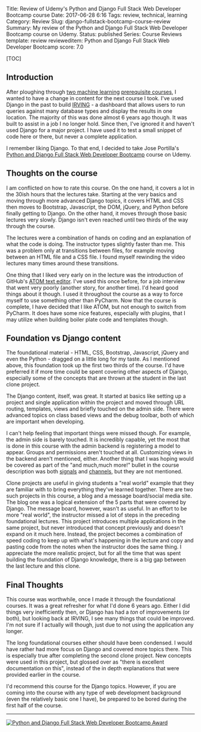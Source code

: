 Title: Review of Udemy's Python and Django Full Stack Web Developer Bootcamp course
Date: 2017-06-28 6:16
Tags: review, technical, learning
Category: Review
Slug: django-fullstack-bootcamp-course-review
Summary: My review of the Python and Django Full Stack Web Developer Bootcamp course on Udemy.
Status: published
Series: Course Reviews
template: review
revieweditem: Python and Django Full Stack Web Developer Bootcamp
score: 7.0

[TOC]

## Introduction

After ploughing through [two machine learning][1] [prerequisite courses][2], I wanted to have a change in content for the next
course I took. I've used Django in the past to build [IRVING][3] - a dashboard that allows users to run queries against many
database types and display the results in one location. The majority of this was done almost 6 years ago though. It was built
to assist in a job I no longer hold. Since then, I've ignored it and haven't used Django for a major project. I have used it to
test a small snippet of code here or there, but never a complete application.

I remember liking Django. To that end, I decided to take Jose Portilla's [Python and Django Full Stack Web Developer Bootcamp][4]
course on Udemy.

## Thoughts on the course

I am conflicted on how to rate this course. On the one hand, it covers a lot in the 30ish hours that the lectures take. Starting at
the very basics and moving through more advanced Django topics, it covers HTML and CSS then moves to Bootstrap, Javascript, the DOM,
jQuery, and Python before finally getting to Django. On the other hand, it moves through those basic lectures very slowly. Django isn't
even reached until two thirds of the way through the course.

The lectures were a combination of hands on coding and an explanation of what the code is doing. The instructor types slightly
faster than me. This was a problem only at transitions between files, for example moving between an HTML file and a CSS file. I found myself
rewinding the video lectures many times around these transitions.

One thing that I liked very early on in the lecture was the introduction of GitHub's [ATOM text editor][5]. I've used this once before, for a job
interview that went very poorly (another story, for another time). I'd heard good things about it though. I used it throughout the course as a way to
force myself to use something other than PyCharm. Now that the course is complete, I have decided that I like ATOM, but not enough to switch from
PyCharm. It does have some nice features, especially with plugins, that I may utilize when building boiler plate code and templates though.

## Foundation vs Django content

The foundational material - HTML, CSS, Bootstrap, Javascript, jQuery and even the Python - dragged on a little long for my taste. As I
mentioned above, this foundation took up the first two thirds of the course. I'd have preferred it if more time could be spent covering
other aspects of Django, especially some of the concepts that are thrown at the student in the last clone project.

The Django content, itself, was great. It started at basics like setting up a project and single application within the project and
moved through URL routing, templates, views and briefly touched on the admin side. There were advanced topics on class based views and
the debug toolbar, both of which are important when developing.

I can't help feeling that important things were missed though. For example, the admin side is barely touched. It is incredibly capable, yet the
most that is done in this course with the admin backend is registering a model to appear. Groups and permissions aren't touched at all. Customizing
views in the backend aren't mentioned, either. Another thing that I was hoping would be covered as part of the "and much,much more!" bullet in the
course description was both [signals][6] and [channels][7], but they are not mentioned.

Clone projects are useful in giving students a "real world" example that they are familiar with to bring everything they've learned together. There
are two such projects in this course, a blog and a message board/social media site. The blog one was a logical extension of the 5 parts that were
covered by Django. The message board, however, wasn't as useful. In an effort to be more "real world", the instructor missed a lot of steps in the
preceding foundational lectures. This project introduces multiple applications in the same project, but never introduced that concept previously
and doesn't expand on it much here. Instead, the project becomes a combination of speed coding to keep up with what's happening in the lecture and
copy and pasting code from the notes when the instructor does the same thing. I appreciate the more realistic project, but for all the time that was
spent building the foundation of Django knowledge, there is a big gap between the last lecture and this clone.

## Final Thoughts

This course was worthwhile, once I made it through the foundational courses. It was a great refresher for what I'd done 6 years ago. Either I did
things very inefficiently then, or Django has had a *ton* of improvements (or both), but looking back at IRVING, I see many things that could be
improved. I'm not sure if I actually will though, just due to not using the application any longer.

The long foundational courses either should have been condensed. I would have rather had more focus on Django and covered more topics there. This
is especially true after completing the second clone project. New concepts were used in this project, but glossed over as "there is excellent
documentation on this", instead of the in depth explanations that were provided earlier in the course.

I'd recommend this course for the Django topics. However, if you are coming into the course with any type of web development background (even the
relatively basic one I have), be prepared to be bored during the first half of the course.

---

[![Python and Django Full Stack Web Developer Bootcamp Award][8]][9]



 [1]: {filename}2017_04_20_review_of_deep_learning_prereq_numpy.md
 [2]: {filename}2017_05_03_review_of_deep_learning_prereq_regression.md
 [3]: https://github.com/AWegnerGitHub/IRVING
 [4]: https://www.udemy.com/python-and-django-full-stack-web-developer-bootcamp/learn/v4/overview
 [5]: https://atom.io/
 [6]: https://docs.djangoproject.com/en/1.11/topics/signals/
 [7]: https://www.djangoproject.com/weblog/2016/sep/09/channels-adopted-official-django-project/
 [8]: {attach}images/udemy-django-full-stack-bootcamp.jpg
 [9]: https://ude.my/UC-1VGWNREH
